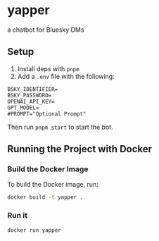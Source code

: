 # yapper

a chatbot for Bluesky DMs

## Setup

1. Install deps with `pnpm`
2. Add a `.env` file with the following:

```
BSKY_IDENTIFIER=
BSKY_PASSWORD=
OPENAI_API_KEY=
GPT_MODEL=
#PROMPT="Optional Prompt"
```

Then run `pnpm start` to start the bot.

## Running the Project with Docker

### Build the Docker Image
To build the Docker image, run:
```bash
docker build -t yapper .
```
### Run it
```bash
docker run yapper
```
